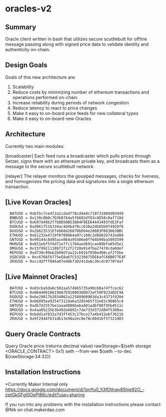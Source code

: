 # oracles-v2

## Summary

Oracle client written in bash that utilizes secure scuttlebutt for offline message passing along with signed price data to validate identity and authenticity on-chain.

## Design Goals

Goals of this new architecture are:
  1. Scalability
  2. Reduce costs by minimizing number of ethereum transactions and operations performed on-chain.
  3. Increase reliability during periods of network congestion
  4. Reduce latency to react to price changes
  5. Make it easy to on-board price feeds for new collateral types
  6. Make it easy to on-board new Oracles
 
## Architecture
Currently two main modules:

[broadcaster]
Each feed runs a broadcaster which pulls prices through Setzer, signs them with an ethereum private key, and broadcasts them as a message to the secure scuttlebutt network.

[relayer]
The relayer monitors the gossiped messages, checks for liveness, and homogenizes the pricing data and signatures into a single ethereum transaction.

## [Live Kovan Oracles]
      BATUSD = 0xbfbc7ce472a1cda4778cd4e0c718f31089d03449
      BNBUSD = 0x138c8bDc7D368764a5f6602df83c8D58c0af718d
      BTCUSD = 0x697d49b2f7b8D50B53884F9EE64443493fdE3Faf
      DGDUSd = 0xd961f51b334ac4d4b470cc638a2db85b97492bf6
      DGXUSD = 0x2b623531Efe868d26878bD94e286B3F6636638BC
      ETHUSD = 0x61232e4719f0709064a97c180c2d8802b742ed08
      GNTUSD = 0x99144c8d95ace864a95486e0ff64b99ba5093599
      MKRUSD = 0x851ebf5f4d71e7fc1704aed691cae89bfa05d5e1
      OMGUSD = 0x15f9921118bf2f12f2728e914fba27478cda0def
      REPUSD = 0xd739c99eb2b09d7aa22cb91bf850ed08caf275be
      USDCUSD = 0xc6768fb775eE8a67C53239875DE6afC68B077E4F
      ZRXUSD = 0xccddfff846a07ed8b730241da8c36cdc077074af   

## [Live Mainnet Oracles]
      BATUSD = 0x03cba5da6c502aa574b65735a90c68a74ffcec62
      BTCUSD = 0x064409168198A7E9108036D072eF59F923dEDC9A
      DGDUSD = 0x6e29817b2034862a12580908903da3c4373fd20d
      ETHUSD = 0x06895ea93547312da6a3285465f32e03c90865c4
      GNTUSD = 0xdb7d2557be1aaad888ba6a401adbf08f95b4511c
      OMGUSD = 0x4aa05235b3b492e6892c7de733d372d84f5308ac
      REPUSD = 0xbdd1af032a7d3ff453c27bce27a4b432e6f3621b
      ZRXUSD = 0x9f2944f631db13e98a2ec0e78c60416f5f321d03


## Query Oracle Contracts
	 
Query Oracle price (returns decimal value)
	     rawStorage=$(seth storage <ORACLE_CONTRACT> 0x1)
	     seth --from-wei $(seth --to-dec ${rawStorage:34:32})
	    
## Installation Instructions

*Currently Maker Internal only
https://docs.google.com/document/d/1onYu0_1j3fDtInay85hie92O_-zptGkGFgI0OePI86c/edit?usp=sharing

If you run into any problems with the installation instructions please contact @Nik on chat.makerdao.com
